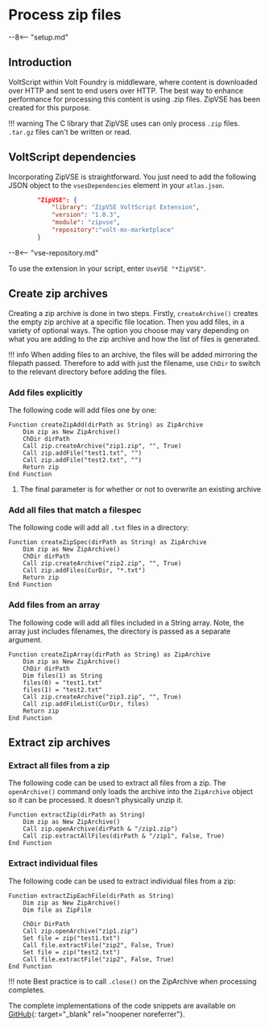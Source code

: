 # Process zip files

--8<-- "setup.md"

## Introduction

VoltScript within Volt Foundry is middleware, where content is downloaded over HTTP and sent to end users over HTTP. The best way to enhance performance for processing this content is using .zip files. ZipVSE has been created for this purpose.

!!! warning
    The C library that ZipVSE uses can only process `.zip` files. `.tar.gz` files can't be written or read.

## VoltScript dependencies

Incorporating ZipVSE is straightforward. You just need to add the following JSON object to the `vsesDependencies` element in your `atlas.json`.

```json
        "ZipVSE": {
            "library": "ZipVSE VoltScript Extension",
            "version": "1.0.3",
            "module": "zipvse",
            "repository":"volt-mx-marketplace"
        }
```

--8<-- "vse-repository.md"

To use the extension in your script, enter `UseVSE "*ZipVSE"`.

## Create zip archives

Creating a zip archive is done in two steps. Firstly, `createArchive()` creates the empty zip archive at a specific file location. Then you add files, in a variety of optional ways. The option you choose may vary depending on what you are adding to the zip archive and how the list of files is generated.

!!! info
    When adding files to an archive, the files will be added mirroring the filepath passed. Therefore to add with just the filename, use `ChDir` to switch to the relevant directory before adding the files.

### Add files explicitly

The following code will add files one by one:

``` voltscript
Function createZipAdd(dirPath as String) as ZipArchive
    Dim zip as New ZipArchive()
    ChDir dirPath
    Call zip.createArchive("zip1.zip", "", True)
    Call zip.addFile("test1.txt", "")
    Call zip.addFile("test2.txt", "")
    Return zip
End Function
```

1. The final parameter is for whether or not to overwrite an existing archive

### Add all files that match a filespec

The following code will add all `.txt` files in a directory:

``` voltscript
Function createZipSpec(dirPath as String) as ZipArchive
    Dim zip as New ZipArchive()
    ChDir dirPath
    Call zip.createArchive("zip2.zip", "", True)
    Call zip.addFiles(CurDir, "*.txt")
    Return zip
End Function
```

### Add files from an array

The following code will add all files included in a String array. Note, the array just includes filenames, the directory is passed as a separate argument.

``` voltscript
Function createZipArray(dirPath as String) as ZipArchive
    Dim zip as New ZipArchive()
    ChDir dirPath
    Dim files(1) as String
    files(0) = "test1.txt"
    files(1) = "test2.txt"
    Call zip.createArchive("zip3.zip", "", True)
    Call zip.addFileList(CurDir, files)
    Return zip
End Function
```

## Extract zip archives

### Extract all files from a zip

The following code can be used to extract all files from a zip. The `openArchive()` command only loads the archive into the `ZipArchive` object so it can be processed. It doesn't physically unzip it.

``` voltscript
Function extractZip(dirPath as String)
    Dim zip as New ZipArchive()
    Call zip.openArchive(dirPath & "/zip1.zip")
    Call zip.extractAllFiles(dirPath & "/zip1", False, True)
End Function
```

### Extract individual files

The following code can be used to extract individual files from a zip:

``` voltscript
Function extractZipEachFile(dirPath as String)
    Dim zip as New ZipArchive()
    Dim file as ZipFile

    ChDir DirPath
    Call zip.openArchive("zip1.zip")
    Set file = zip("test1.txt")
    Call file.extractFile("zip2", False, True)
    Set file = zip("test2.txt")
    Call file.extractFile("zip2", False, True)
End Function
```

!!! note
    Best practice is to call `.close()` on the ZipArchive when processing completes.

The complete implementations of the code snippets are available on [GitHub](https://github.com/HCL-TECH-SOFTWARE/voltscript-samples/tree/main/samples/zipvse){: target="_blank" rel="noopener noreferrer"}.